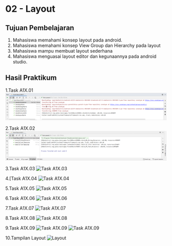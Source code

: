 # 02 - Layout

## Tujuan Pembelajaran

1. Mahasiswa memahami konsep layout pada android.
2. Mahasiswa memahami konsep View Group dan Hierarchy pada layout
3. Mahasiswa mampu membuat layout sederhana
4. Mahasiswa menguasai layout editor dan kegunaannya pada android studio.

## Hasil Praktikum

1.Task A1X.01
![Task A1X.01 ](img/A1X.01.PNG)

2.Task A1X.02
![Task A1X.02 ](img/A1X.02.PNG)

3.Task A1X.03
![Task A1X.03 ](img/Irgy_3.png)

4.[Task A1X.04
![Task A1X.04 ](img/Irgy_4.png)

5.Task A1X.05
![Task A1X.05 ](img/Irgy_5(1).png)

6.Task A1X.06
![Task A1X.06 ](img/Irgy_6.png)

7.Task A1X.07
![Task A1X.07 ](img/Irgy_7.png)

8.Task A1X.08
![Task A1X.08 ](img/Irgy_8.png)

9.Task A1X.09
![Task A1X.09 ](img/Irgy_9.png)
![Task A1X.09 ](img/Irgy_9(2).png)

10.Tampilan Layout 
![Layout](img/Layout.png)

